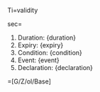 Ti=validity

sec=<ol><li>Duration: {duration}<li>Expiry: {expiry}<li>Condition: {condition}<li>Event: {event}<li>Declaration: {declaration}</ol>

=[G/Z/ol/Base]